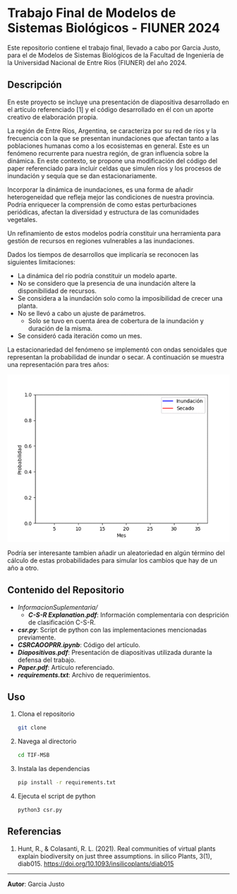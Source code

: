 # Trabajo Final de Modelos de Sistemas Biológicos - FIUNER 2024

Este repositorio contiene el trabajo final, llevado a cabo por Garcia Justo, para el de Modelos de Sistemas Biológicos de la Facultad de Ingeniería de la Universidad Nacional de Entre Ríos (FIUNER) del año 2024.

## Descripción
En este proyecto se incluye una presentación de diapositiva desarrollado en el artículo referenciado [1] y el código desarrollado en él con un aporte creativo de elaboración propia.

La región de Entre Ríos, Argentina, se caracteriza por su red de ríos y la frecuencia con la que se presentan inundaciones que afectan tanto a las poblaciones humanas como a los ecosistemas en general. Este es un fenómeno recurrente para nuestra región, de gran influencia sobre la dinámica. En este contexto, se propone una modificación del código del paper referenciado para incluir celdas que simulen ríos y los procesos de inundación y sequía que se dan estacionariamente.

Incorporar la dinámica de inundaciones, es una forma de añadir heterogeneidad que refleja mejor las condiciones de nuestra provincia. Podría enriquecer la comprensión de como estas perturbaciones periódicas, afectan la diversidad y estructura de las comunidades vegetales.

Un refinamiento de estos modelos podría constituir una herramienta para gestión de recursos en regiones vulnerables a las inundaciones.

Dados los tiempos de desarrollos que implicaría se reconocen las siguientes limitaciones:
- La dinámica del río podría constituir un modelo aparte.
- No se considero que la presencia de una inundación altere la disponibilidad de recursos.
- Se considera a la inundación solo como la imposibilidad de crecer una planta.
- No se llevó a cabo un ajuste de parámetros.
    - Solo se tuvo en cuenta área de cobertura de la inundación y duración de la misma.
- Se consideró cada iteración como un mes. 

La estacionariedad del fenómeno se implementó con ondas senoidales que representan la probabilidad de inundar o secar. A continuación se muestra una representación para tres años: 

![Probabilidades de secado e inundación](InformacionSuplementaria/animation.gif)

Podría ser interesante tambien añadir un aleatoriedad en algún término del cálculo de estas probabilidades para simular los cambios que hay de un año a otro.

## Contenido del Repositorio
- *InformacionSuplementaria/*
    - ***C-S-R Explanation.pdf***: Información complementaria con desprición de clasificación C-S-R.
- ***csr.py***: Script de python con las implementaciones mencionadas previamente.
- ***CSRCAOOPRR.ipynb***: Código del artículo.
- ***Diapositivas.pdf***: Presentación de diapositivas utilizada durante la defensa del trabajo.
- ***Paper.pdf***: Artículo referenciado.
- ***requirements.txt***: Archivo de requerimientos.




## Uso
1. Clona el repositorio

    ```bash
    git clone 
    ```

2. Navega al directorio
    ```bash
    cd TIF-MSB
    ```

3. Instala las dependencias
    ```bash
    pip install -r requirements.txt
    ```

4. Ejecuta el script de python
    ```
    python3 csr.py
    ```

## Referencias
1. Hunt, R., & Colasanti, R. L. (2021). Real communities of virtual plants explain biodiversity on just three assumptions. in silico Plants, 3(1), diab015. https://doi.org/10.1093/insilicoplants/diab015

-----
**Autor**: Garcia Justo



